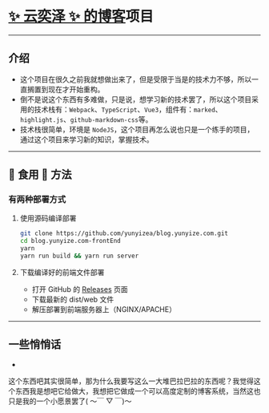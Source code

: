 # [✨ 云奕泽 ✨ 的博客](https://blog.yunyize.com:8000/?from=github.com)项目

---

## 介绍

- 这个项目在很久之前我就想做出来了，但是受限于当是的技术力不够，所以一直搁置到现在才开始重构。
- 倒不是说这个东西有多难做，只是说，想学习新的技术罢了，所以这个项目采用的技术栈有：`Webpack`、`TypeScript`、`Vue3`，组件有：`marked`、`highlight.js`、`github-markdown-css`等。
- 技术栈很简单，环境是 `NodeJS`，这个项目再怎么说也只是一个练手的项目，通过这个项目来学习新的知识，掌握技术。

---

## 🍟 食用 🍟 方法

### 有两种部署方式

1. 使用源码编译部署

   ```bash
   git clone https://github.com/yunyizea/blog.yunyize.com.git
   cd blog.yunyize.com-frontEnd
   yarn
   yarn run build && yarn run server
   ```

2. 下载编译好的前端文件部署
    - 打开 GitHub 的 [Releases](https://github.com/yunyizea/blog.yunyize.com/releases) 页面
    - 下载最新的 dist/web 文件
    - 解压部署到前端服务器上（NGINX/APACHE）

---

## 一些悄悄话

-
这个东西吧其实很简单，那为什么我要写这么一大堆巴拉巴拉的东西呢？我觉得这个东西我是想吧它给做大，我想把它做成一个可以高度定制的博客系统，当然这也只是我的一个小愿景罢了(
～￣ ▽ ￣)～
